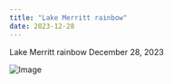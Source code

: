 ```yaml
---
title: "Lake Merritt rainbow"
date: 2023-12-28
---
```


Lake Merritt rainbow
December 28, 2023

![Image](https://pubfeed-io-prod.s3.us-west-1.amazonaws.com/36cc90b8-7fbf-42fe-8103-1258b731c13c/images/1703803216983.jpeg)